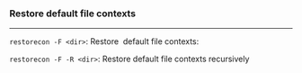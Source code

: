 ### Restore default file contexts
---

`restorecon -F <dir>`: Restore  default file contexts:

`restorecon -F -R <dir>`: Restore default file contexts recursively